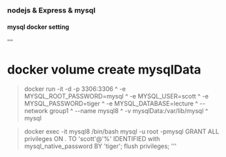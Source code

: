 ### nodejs & Express & mysql


#### mysql docker setting
'''
# docker volume create mysqlData
>docker run -it -d -p 3306:3306 ^
-e MYSQL_ROOT_PASSWORD=mysql ^
-e MYSQL_USER=scott ^
-e MYSQL_PASSWORD=tiger ^
-e MYSQL_DATABASE=lecture ^
--network group1 ^
--name mysql8 ^
-v mysqlData:/var/lib/mysql ^
mysql

>docker exec -it mysql8 /bin/bash
>mysql -u root -pmysql
GRANT ALL privileges ON *.* TO 'scott'@'%' IDENTIFIED with mysql_native_password BY 'tiger';
flush privileges;
'''
